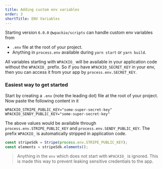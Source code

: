 ```yaml
---
title: Adding custom env variables
order: 3
shortTitle: ENV Variables
---
```


Starting version `6.0.0` `@wpackio/scripts` can handle custom env variables from

- `.env` file at the root of your project.
- Anything in `process.env` available during `yarn start` or `yarn build`.

All variables starting with `WPACKIO_` will be available in your application
code without the `WPACKIO_` prefix. So if you have `WPACKIO_SECRET_KEY` in your
env, then you can access it from your app by `process.env.SECRET_KEY`.

### Easiest way to get started

Start by creating a `.env` (note the leading dot) file at the root of your
project. Now paste the following content in it

```text
WPACKIO_STRIPE_PUBLIC_KEY="some-super-secret-key"
WPACKIO_SENDY_PUBLIC_KEY="some-super-secret-key"
```

The above values would be available through `process.env.STRIPE_PUBLIC_KEY` and
`process.env.SENDY_PUBLIC_KEY`. The prefix `WPACKIO_` is automatically stripped
in application code.

```js
const stripeSdk = Stripe(process.env.STRIPE_PUBLIC_KEY);
const elements = stripeSdk.elements();
```

> Anything in the `env` which does not start with `WPACKIO_` is ignored. This is
> made this way to prevent leaking sensitive credentials to the app.
